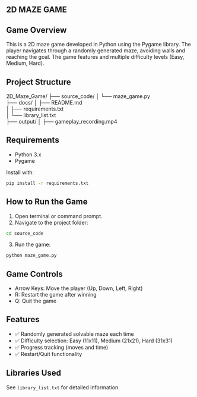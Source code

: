 ## 2D MAZE GAME

##  Game Overview
This is a 2D maze game developed in Python using the Pygame library. The player navigates through a randomly generated maze, avoiding walls and reaching the goal. The game features and multiple difficulty levels (Easy, Medium, Hard).

##  Project Structure


2D_Maze_Game/
├── source_code/
│   └── maze_game.py         
├── docs/
│   ├── README.md            
│   ├── requirements.txt     
│   └── library_list.txt     
├── output/
│   ├── gameplay_recording.mp4  


## Requirements

- Python 3.x
- Pygame

Install with:
```bash
pip install -r requirements.txt
```

##  How to Run the Game

1. Open terminal or command prompt.
2. Navigate to the project folder:
```bash
cd source_code
```
3. Run the game:
```bash
python maze_game.py
```

##  Game Controls

- Arrow Keys: Move the player (Up, Down, Left, Right)
- R: Restart the game after winning
- Q: Quit the game

##  Features

- ✅ Randomly generated solvable maze each time
- ✅ Difficulty selection: Easy (11x11), Medium (21x21), Hard (31x31)
- ✅ Progress tracking (moves and time)
- ✅ Restart/Quit functionality

##  Libraries Used

See `library_list.txt` for detailed information.


